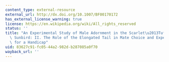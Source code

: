 ```yaml
---
content_type: external-resource
external_url: http://dx.doi.org/10.1007/BF00170172
has_external_license_warning: true
license: https://en.wikipedia.org/wiki/All_rights_reserved
status: ''
title: "An Experimental Study of Male Adornment in the Scarlet\u2013Tufted Malachite\
  \ Sunbird: II. The Role of the Elongated Tail in Mate Choice and Experimental Evidence\
  \ for a Handicap"
uid: 83627c91-fc05-44a2-982d-b287085a0f70
wayback_url: ''
---
```

